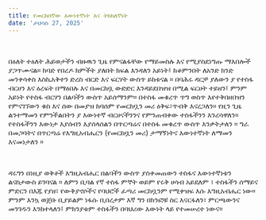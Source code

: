 ```yaml
---
title: የመርከበኛው እውነተኛነት እና ትክክለኛነት
date: 'ታህሳስ 27, 2025'
---
```


<script>
  import {theme1} from '../../../../store/themes/theme1.svelte';
  import ArticleHero from '../../../../components/article_components/article_hero.svelte';
  import ArticleHeader from '../../../../components/article_components/article_header.svelte';
</script>

<ArticleHero 
  title={title} 
  date={date}
  subtopic={theme1.subtopics[2]} 
/>

<br />

በዕለት ተዕለት ሕይወታችን ብዙዉን ጊዜ የምናልፋቸው የማይመስሉ እና የሚያስደነግጡ ማእበሎች ያጋጥሙናል። ከባድ የበረዶ ክምችት ያለበት ክፍል እንዳለን አይነት፤ ከቆምንበት ለአንድ ክንድ መንቀሳቀስ እስኪአቅተን ድረስ ብርድ እና ፍርሃት ውስጥ ይከቱናል ። በባሕሩ ዳርቻ ያለውን ያ የተስፋ ብርሀን እና ዕረፍት በማዕበሉ እና በመርከቧ ውድድር እንዳይደበዝዝ በሚል ፍርሀት ተይዘን፤ ምንም አይነት የተስፋ ብርሃን በልባችን ውስጥ አይሰማንም። በተስፋ መቁረጥ ጥግ ወስጥ እየተቅበዘበዝን የምናገኘውን ቁስ እና ሰው በመያዝ ከባሰም የመርከቧን መሪ ዕቅፍ፣ጥብቅ እናረጋለን። የዚን ጊዜ ልንተማመን የምንችልበትን ያ እውነተኛ ብርሀናችንንና የምንጠብቀው ተስፋችንን እንረሳዋለን። የተስፋችንን እውነታ እያሰብን እያሰላሰልን በጥርጣሬና በተስፋ መቁረጥ ውስጥ እንቃትታለን ። ግራ በመጋባትና በጥርጣሬ የእግዚአብሔርን (የመርከቧን መሪ) ታማኝነትና እውነተኛነት ለማመን እናመነታለን ።

<br />

ዳሩግን በነዚያ ወቅቶች እግዚአብሔር በልባችን ውስጥ ያስቀመጠውን ተስፋና እውነተኛነቱን ልናስታውስ ይገባናል ። ለምን ቢባል የኛ ተስፋ ምኞት ወይም የሩቅ ሀሳብ አይደለም ፣ ተስፋችን ሰማይና ምድርን በእጁ የያዘ፣ የውቅያኖሶችና የባህሮች ፈጣሪ መርከቧንም የሚቀዝፍ እሱ እግዚአብሔር ነው። ምንም እንኳ ወጀቡ ቢያይልም ነፋሱ ቢበረታም እኛ ግን በክንፎቹ ስር እናርፋለን፣ ምርጫውንና መንገዱን እንከተላለን፤ ምክንያቱም ተስፋችን በባህሪው እውነት ላይ የተመሠረተ ነውና።
